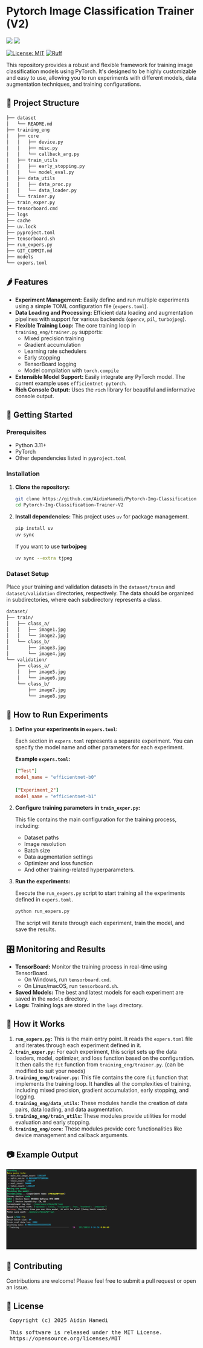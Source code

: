 # Pytorch Image Classification Trainer (V2)

<img src="https://img.shields.io/badge/Python-FFD43B?style=for-the-badge&logo=python&logoColor=blue"/> <img src="https://img.shields.io/badge/PyTorch-EE4C2C?style=for-the-badge&logo=pytorch&logoColor=white"/>

[![License: MIT](https://img.shields.io/badge/License-MIT-yellow.svg)](https://opensource.org/licenses/MIT)
[![Ruff](https://img.shields.io/endpoint?url=https://raw.githubusercontent.com/astral-sh/ruff/main/assets/badge/v2.json)](https://github.com/astral-sh/ruff)

This repository provides a robust and flexible framework for training image classification models using PyTorch. It's designed to be highly customizable and easy to use, allowing you to run experiments with different models, data augmentation techniques, and training configurations.

## 📂 Project Structure

``` text
├── dataset
│   └── README.md
├── training_eng
│   ├── core
│   │   ├── device.py
│   │   ├── misc.py
│   │   └── callback_arg.py
│   ├── train_utils
│   │   ├── early_stopping.py
│   │   └── model_eval.py
│   ├── data_utils
│   │   ├── data_proc.py
│   │   └── data_loader.py
│   └── trainer.py
├── train_exper.py
├── tensorboard.cmd
├── logs
├── cache
├── uv.lock
├── pyproject.toml
├── tensorboard.sh
├── run_expers.py
├── GIT_COMMIT.md
├── models
└── expers.toml
```

## 🌶️ Features

- **Experiment Management:** Easily define and run multiple experiments using a simple TOML configuration file (`expers.toml`).
- **Data Loading and Processing:** Efficient data loading and augmentation pipelines with support for various backends (`opencv`, `pil`, `turbojpeg`).
- **Flexible Training Loop:** The core training loop in `training_eng/trainer.py` supports:
  - Mixed precision training
  - Gradient accumulation
  - Learning rate schedulers
  - Early stopping
  - TensorBoard logging
  - Model compilation with `torch.compile`
- **Extensible Model Support:** Easily integrate any PyTorch model. The current example uses `efficientnet-pytorch`.
- **Rich Console Output:** Uses the `rich` library for beautiful and informative console output.

## 🚀 Getting Started

### Prerequisites

- Python 3.11+
- PyTorch
- Other dependencies listed in `pyproject.toml`

### Installation

1. **Clone the repository:**

    ```bash
    git clone https://github.com/AidinHamedi/Pytorch-Img-Classification-Trainer-V2.git
    cd Pytorch-Img-Classification-Trainer-V2
    ```

2. **Install dependencies:**
    This project uses `uv` for package management.

    ```bash
    pip install uv
    uv sync
    ```

    If you want to use **turbojpeg**

    ```bash
    uv sync --extra tjpeg
    ```

### Dataset Setup

Place your training and validation datasets in the `dataset/train` and `dataset/validation` directories, respectively. The data should be organized in subdirectories, where each subdirectory represents a class.

``` text
dataset/
├── train/
│   ├── class_a/
│   │   ├── image1.jpg
│   │   └── image2.jpg
│   └── class_b/
│       ├── image3.jpg
│       └── image4.jpg
└── validation/
    ├── class_a/
    │   ├── image5.jpg
    │   └── image6.jpg
    └── class_b/
        ├── image7.jpg
        └── image8.jpg
```

## 🤔 How to Run Experiments

1. **Define your experiments in `expers.toml`:**

    Each section in `expers.toml` represents a separate experiment. You can specify the model name and other parameters for each experiment.

    **Example `expers.toml`:**

    ```toml
    ["Test"]
    model_name = "efficientnet-b0"

    ["Experiment_2"]
    model_name = "efficientnet-b1"
    ```

2. **Configure training parameters in `train_exper.py`:**

    This file contains the main configuration for the training process, including:

    - Dataset paths
    - Image resolution
    - Batch size
    - Data augmentation settings
    - Optimizer and loss function
    - And other training-related hyperparameters.

3. **Run the experiments:**

    Execute the `run_expers.py` script to start training all the experiments defined in `expers.toml`.

    ```bash
    python run_expers.py
    ```

    The script will iterate through each experiment, train the model, and save the results.

## 🎛️ Monitoring and Results

- **TensorBoard:** Monitor the training process in real-time using TensorBoard.
  - On Windows, run `tensorboard.cmd`.
  - On Linux/macOS, run `tensorboard.sh`.
- **Saved Models:** The best and latest models for each experiment are saved in the `models` directory.
- **Logs:** Training logs are stored in the `logs` directory.

## 🧪 How it Works

1. **`run_expers.py`:** This is the main entry point. It reads the `expers.toml` file and iterates through each experiment defined in it.
2. **`train_exper.py`:** For each experiment, this script sets up the data loaders, model, optimizer, and loss function based on the configuration. It then calls the `fit` function from `training_eng/trainer.py`. (can be modified to suit your needs)
3. **`training_eng/trainer.py`:** This file contains the core `fit` function that implements the training loop. It handles all the complexities of training, including mixed precision, gradient accumulation, early stopping, and logging.
4. **`training_eng/data_utils`:** These modules handle the creation of data pairs, data loading, and data augmentation.
5. **`training_eng/train_utils`:** These modules provide utilities for model evaluation and early stopping.
6. **`training_eng/core`:** These modules provide core functionalities like device management and callback arguments.

## 📷 Example Output

![Img](./docs/Screenshot.png)


## 🤝 Contributing

Contributions are welcome! Please feel free to submit a pull request or open an issue.

## 📝 License

<pre>
 Copyright (c) 2025 Aidin Hamedi

 This software is released under the MIT License.
 https://opensource.org/licenses/MIT
</pre>
